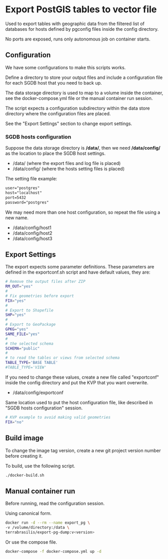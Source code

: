 # Export PostGIS tables to vector file

Used to export tables with geographic data from the filtered list of databases for hosts defined by pgconfig files inside the config directory.

No ports are exposed, runs only autonomous job on container starts.

## Configuration

We have some configurations to make this scripts works.

Define a directory to store your output files and include a configuration file for each SGDB host that you need to back up.

The data storage directory is used to map to a volume inside the container, see the docker-compose.yml file or the manual container run session.

The script expects a configuration subdirectory within the data store directory where the configuration files are placed.

See the "Export Settings" section to change export settings.

### SGDB hosts configuration

Suppose the data storage directory is **/data/**, then we need **/data/config/** as the location to place the SGDB host settings.

 - /data/ (where the export files and log file is placed)
 - /data/config/ (where the hosts setting files is placed)

The setting file example:
```txt
user="postgres"
host="localhost"
port=5432
password="postgres"
```

We may need more than one host configuration, so repeat the file using a new name.

 - /data/config/host1
 - /data/config/host2
 - /data/config/host3

## Export Settings

The export expects some parameter definitions. These parameters are defined in the exportconf.sh script and have default values, they are:

```sh
# Remove the output files after ZIP
RM_OUT="yes"
#
# Fix geometries before export
FIX="yes"
#
# Export to Shapefile
SHP="yes"
#
# Export to GeoPackage
GPKG="yes"
SAME_FILE="yes"
#
# the selected schema
SCHEMA="public"
#
# to read the tables or views from selected schema
TABLE_TYPE='BASE TABLE'
#TABLE_TYPE='VIEW'
```

If you need to change these values, create a new file called "exportconf" inside the config directory and put the KVP that you want overwrite.

 - /data/config/exportconf

Same location used to put the host configuration file, like described in "SGDB hosts configuration" session.

```sh
# KVP example to avoid making valid geometries
FIX="no"
```

## Build image

To change the image tag version, create a new git project version number before creating it.

To build, use the following script.
```sh
./docker-build.sh
```

## Manual container run

Before running, read the configuration session.

Using canonical form.
```sh
docker run -d --rm --name export_pg \
-v /volume/directory:/data \
terrabrasilis/export-pg-dump:v<version>
```
Or use the compose file.
```sh
docker-compose -f docker-compose.yml up -d
```